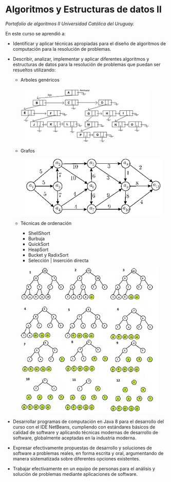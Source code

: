 # Algoritmos y Estructuras de datos II
_Portafolio de algoritmos II Universidad Católica del Uruguay._

En este curso se aprendió a:

- Identificar y aplicar técnicas apropiadas para el diseño de algoritmos de computación para la resolución de problemas.

- Describir, analizar, implementar y aplicar diferentes algoritmos y estructuras de datos para la resolución de problemas que puedan ser resueltos utilizando:
    - Arboles genéricos

        ![Arboles genericos](images/arbolGeneral.png)

    - Grafos

        ![Grafos](images/grafo.png)

    - Técnicas de ordenación
        - ShellShort
        - Burbuja
        - QuickSort
        - HeapSort
        - Bucket y RadixSort
        - Selección | Inserción directa

        ![HeapSort](images/heapsort.png)

- Desarrollar programas de computación en Java 8 para el desarrollo del curso con el IDE NetBeans, cumpliendo con estándares básicos de calidad de software y aplicando técnicas modernas de desarrollo de software, globalmente aceptadas en la industria moderna.

- Expresar efectivamente propuestas de desarrollo y soluciones de software a problemas reales, en forma escrita y oral, argumentando de manera sistematizada sobre diferentes opciones existentes.

- Trabajar efectivamente en un equipo de personas para el análisis y solución de problemas mediante aplicaciones de software.